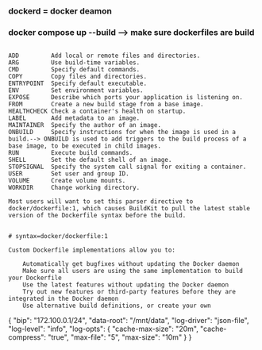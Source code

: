 ### dockerd = docker deamon

### docker compose up --build --> make sure dockerfiles are build

```docker

ADD	        Add local or remote files and directories.
ARG	        Use build-time variables.
CMD	        Specify default commands.
COPY	    Copy files and directories.
ENTRYPOINT	Specify default executable.
ENV	        Set environment variables.
EXPOSE  	Describe which ports your application is listening on.
FROM	    Create a new build stage from a base image.
HEALTHCHECK	Check a container's health on startup.
LABEL	    Add metadata to an image.
MAINTAINER	Specify the author of an image.
ONBUILD	    Specify instructions for when the image is used in a build.--> ONBUILD is used to add triggers to the build process of a base image, to be executed in child images.
RUN	        Execute build commands.
SHELL	    Set the default shell of an image.
STOPSIGNAL	Specify the system call signal for exiting a container.
USER	    Set user and group ID.
VOLUME	    Create volume mounts.
WORKDIR	    Change working directory.

```

```docker
Most users will want to set this parser directive to docker/dockerfile:1, which causes BuildKit to pull the latest stable version of the Dockerfile syntax before the build.


# syntax=docker/dockerfile:1

Custom Dockerfile implementations allow you to:

    Automatically get bugfixes without updating the Docker daemon
    Make sure all users are using the same implementation to build your Dockerfile
    Use the latest features without updating the Docker daemon
    Try out new features or third-party features before they are integrated in the Docker daemon
    Use alternative build definitions, or create your own

```
{
  "bip": "172.100.0.1/24",
  "data-root": "/mnt/data",
  "log-driver": "json-file",
  "log-level": "info",
  "log-opts": {
    "cache-max-size": "20m",
    "cache-compress": "true",
    "max-file": "5",
    "max-size": "10m"
  }
}

```


